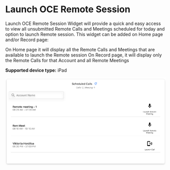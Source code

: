 # Launch OCE Remote Session

Launch OCE Remote Session Widget will provide a quick and easy access to view all unsubmitted Remote Calls and Meetings scheduled for today and option to launch Remote session. This widget can be added on Home page and/or Record page:

On Home page it will display all the Remote Calls and Meetings that are available to launch the Remote session
On Record page, it will display only the Remote Calls for that Account and all Remote Meetings <br />

**Supported device type:** iPad

![lrs1](LaunchOCERemoteSession/LaunchOCERemoteSession/react/src/image/lrs1.png)